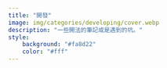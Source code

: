 ```yaml
---
title: "開發"
image: img/categories/developing/cover.webp
description: "一些開法的筆記或是遇到的坑。"
style:
    background: "#fa8d22"
    color: "#fff"
---
```

